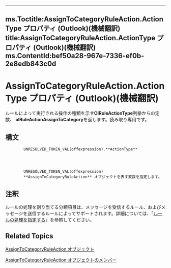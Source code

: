 

---
ms.Toctitle:AssignToCategoryRuleAction.ActionType プロパティ (Outlook)(機械翻訳)
title:AssignToCategoryRuleAction.ActionType プロパティ (Outlook)(機械翻訳)
ms.ContentId:bef50a28-967e-7336-ef0b-2e8edb843c0d
---
# AssignToCategoryRuleAction.ActionType プロパティ (Outlook)(機械翻訳)




ルールによって実行される操作の種類を示す**OlRuleActionType**列挙からの定数、 **olRuleActionAssignToCategory**を返します。読み取り専用です。

## 構文

            UNRESOLVED_TOKEN_VAL(offexpression).**ActionType**




            UNRESOLVED_TOKEN_VAL(offexpression)
            **AssignToCategoryRuleAction** オブジェクトを表す変数を指定します。



## 注釈
ルールの処理を割り当てる分類項目は、メッセージを受信するルール、およびメッセージを送信するルールによってサポートされます。詳細については、「[ルールの処理を指定する](c5f83c81-0e01-38aa-5ec7-3932b4443e43.md)」を参照してください。



## Related Topics

[AssignToCategoryRuleAction オブジェクト](402f4742-72ba-2559-4e4c-e2b8248cd7f6.md)

[AssignToCategoryRuleAction オブジェクトのメンバー](2737651a-9658-f5d2-7329-f02a8e3349f9.md)




